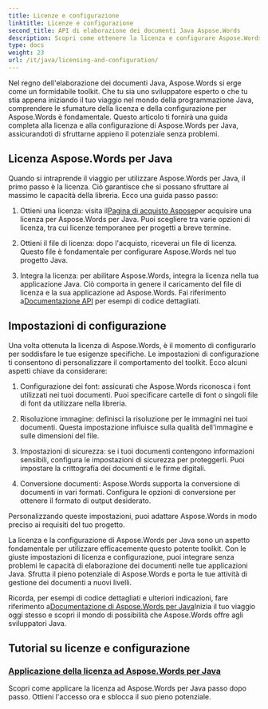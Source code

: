 ```yaml
---
title: Licenze e configurazione
linktitle: Licenze e configurazione
second_title: API di elaborazione dei documenti Java Aspose.Words
description: Scopri come ottenere la licenza e configurare Aspose.Words per Java con facilità. Immergiti nei dettagli della configurazione di questo potente toolkit per l'elaborazione dei documenti nelle tue applicazioni Java.
type: docs
weight: 23
url: /it/java/licensing-and-configuration/
---
```

Nel regno dell'elaborazione dei documenti Java, Aspose.Words si erge come un formidabile toolkit. Che tu sia uno sviluppatore esperto o che tu stia appena iniziando il tuo viaggio nel mondo della programmazione Java, comprendere le sfumature della licenza e della configurazione per Aspose.Words è fondamentale. Questo articolo ti fornirà una guida completa alla licenza e alla configurazione di Aspose.Words per Java, assicurandoti di sfruttarne appieno il potenziale senza problemi.

## Licenza Aspose.Words per Java

Quando si intraprende il viaggio per utilizzare Aspose.Words per Java, il primo passo è la licenza. Ciò garantisce che si possano sfruttare al massimo le capacità della libreria. Ecco una guida passo passo:

1.  Ottieni una licenza: visita il[Pagina di acquisto Aspose](https://purchase.aspose.com/buy)per acquisire una licenza per Aspose.Words per Java. Puoi scegliere tra varie opzioni di licenza, tra cui licenze temporanee per progetti a breve termine.

2. Ottieni il file di licenza: dopo l'acquisto, riceverai un file di licenza. Questo file è fondamentale per configurare Aspose.Words nel tuo progetto Java.

3.  Integra la licenza: per abilitare Aspose.Words, integra la licenza nella tua applicazione Java. Ciò comporta in genere il caricamento del file di licenza e la sua applicazione ad Aspose.Words. Fai riferimento a[Documentazione API](https://reference.aspose.com/words/java/) per esempi di codice dettagliati.

## Impostazioni di configurazione

Una volta ottenuta la licenza di Aspose.Words, è il momento di configurarlo per soddisfare le tue esigenze specifiche. Le impostazioni di configurazione ti consentono di personalizzare il comportamento del toolkit. Ecco alcuni aspetti chiave da considerare:

1. Configurazione dei font: assicurati che Aspose.Words riconosca i font utilizzati nei tuoi documenti. Puoi specificare cartelle di font o singoli file di font da utilizzare nella libreria.

2. Risoluzione immagine: definisci la risoluzione per le immagini nei tuoi documenti. Questa impostazione influisce sulla qualità dell'immagine e sulle dimensioni del file.

3. Impostazioni di sicurezza: se i tuoi documenti contengono informazioni sensibili, configura le impostazioni di sicurezza per proteggerli. Puoi impostare la crittografia dei documenti e le firme digitali.

4. Conversione documenti: Aspose.Words supporta la conversione di documenti in vari formati. Configura le opzioni di conversione per ottenere il formato di output desiderato.

Personalizzando queste impostazioni, puoi adattare Aspose.Words in modo preciso ai requisiti del tuo progetto.

La licenza e la configurazione di Aspose.Words per Java sono un aspetto fondamentale per utilizzare efficacemente questo potente toolkit. Con le giuste impostazioni di licenza e configurazione, puoi integrare senza problemi le capacità di elaborazione dei documenti nelle tue applicazioni Java. Sfrutta il pieno potenziale di Aspose.Words e porta le tue attività di gestione dei documenti a nuovi livelli.

 Ricorda, per esempi di codice dettagliati e ulteriori indicazioni, fare riferimento a[Documentazione di Aspose.Words per Java](https://reference.aspose.com/words/java/)Inizia il tuo viaggio oggi stesso e scopri il mondo di possibilità che Aspose.Words offre agli sviluppatori Java.

## Tutorial su licenze e configurazione
### [Applicazione della licenza ad Aspose.Words per Java](./applying-licensing/)
Scopri come applicare la licenza ad Aspose.Words per Java passo dopo passo. Ottieni l'accesso ora e sblocca il suo pieno potenziale.